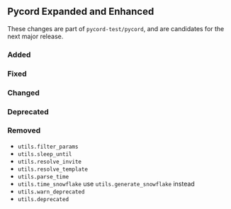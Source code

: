 ## Pycord Expanded and Enhanced

These changes are part of `pycord-test/pycord`, and are candidates for the next major
release.

### Added

### Fixed

### Changed

### Deprecated

### Removed

- `utils.filter_params`
- `utils.sleep_until`
- `utils.resolve_invite`
- `utils.resolve_template`
- `utils.parse_time`
- `utils.time_snowflake` use `utils.generate_snowflake` instead
- `utils.warn_deprecated`
- `utils.deprecated`